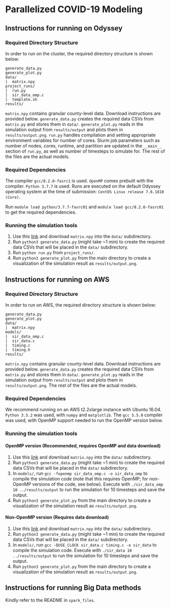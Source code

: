 # Parallelized COVID-19 Modeling

## Instructions for running on Odyssey

### Required Directory Structure
In order to run on the cluster, the required directory structure is shown below:

```
generate_data.py
generate_plot.py
data/
|  matrix.npy
project_runs/
|  run.py
|  sir_data_omp.c
|  template.sh
results/
```

`matrix.npy` contains granular county-level data. Download instructions are provided below. `generate_data.py` creates the required data CSVs from `matrix.py` and stores them in `data/`. `generate_plot.py` reads in the simulation output from `results/output` and plots them in `results/output.png`. `run.py` handles compilation and setting appropriate environment variables for number of cores. Slurm job parameters such as number of nodes, cores, runtime, and partition are updated in the `__main__` section of `run.py`, as well as number of timesteps to simulate for. The rest of the files are the actual models.

### Required Dependencies
The compiler `gcc/8.2.0-fasrc1` is used. `OpenMP` comes prebuilt with the compiler. `Python 3.7.7` is used. Runs are executed on the default Odyssey operating system at the time of submission: `CentOS Linux release 7.6.1810 (Core)`.

Run `module load python/3.7.7-fasrc01` and `module load gcc/8.2.0-fasrc01` to get the required dependencies.

### Running the simulation tools
1. Use this [link](https://drive.google.com/file/d/1-iOfdYB9nqvazSthgwOlMHEa5q0RyXbn/view?fbclid=IwAR3xFKPT26JkwBLH0oB7WesWrTytM7ir1t9cjrPa3njt8zsip6nxq4BdmaU) and download `matrix.npy` into the `data/` subdirectory.
2. Run `python3 generate_data.py` (might take ~1 min) to create the required data CSVs that will be placed in the `data/` subdirectory.
3. Run `python run.py` from `project_runs/`.
4. Run `python3 generate_plot.py` from the main directory to create a visualization of the simulation result as `results/output.png`.

## Instructions for running on AWS

### Required Directory Structure
In order to run on AWS, the required directory structure is shown below:

```
generate_data.py
generate_plot.py
data/
|  matrix.npy
models/
|  sir_data_omp.c
|  sir_data.c
|  timing.c
|  timing.h
results/
```

`matrix.npy` contains granular county-level data. Download instructions are provided below. `generate_data.py` creates the required data CSVs from `matrix.py` and stores them in `data/`. `generate_plot.py` reads in the simulation output from `results/output` and plots them in `results/output.png`. The rest of the files are the actual models.

### Required Dependencies
We recommend running on an AWS t2.2xlarge instance with Ubuntu 16.04. `Python 3.5.2` was used, with `numpy` and `matplotlib`. The `gcc 5.5.0` compiler was used, with OpenMP support needed to run the OpenMP version below.

### Running the simulation tools

#### OpenMP version (Recommended, requires OpenMP and data download)
1. Use this [link](https://drive.google.com/file/d/1-iOfdYB9nqvazSthgwOlMHEa5q0RyXbn/view?fbclid=IwAR3xFKPT26JkwBLH0oB7WesWrTytM7ir1t9cjrPa3njt8zsip6nxq4BdmaU) and download `matrix.npy` into the `data/` subdirectory.
2. Run `python3 generate_data.py` (might take ~1 min) to create the required data CSVs that will be placed in the `data/` subdirectory.
3. In `models/`, run `gcc -fopenmp sir_data_omp.c -o sir_data_omp` to compile the simulation code (note that this requires OpenMP; for non-OpenMP versions of the code, see below). Execute with `./sir_data_omp 10 ../results/output` to run the simulation for 10 timesteps and save the output.
4. Run `python3 generate_plot.py` from the main directory to create a visualization of the simulation result as `results/output.png`.

#### Non-OpenMP version (Requires data download)
1. Use this [link](https://drive.google.com/file/d/1-iOfdYB9nqvazSthgwOlMHEa5q0RyXbn/view?fbclid=IwAR3xFKPT26JkwBLH0oB7WesWrTytM7ir1t9cjrPa3njt8zsip6nxq4BdmaU) and download `matrix.npy` into the `data/` subdirectory.
2. Run `python3 generate_data.py` (might take ~1 min) to create the required data CSVs that will be placed in the `data/` subdirectory.
3. In `models/`, run `gcc -DUSE_CLOCK sir_data.c timing.c -o sir_data` to compile the simulation code. Execute with `./sir_data 10 ../results/output` to run the simulation for 10 timesteps and save the output.
4. Run `python3 generate_plot.py` from the main directory to create a visualization of the simulation result as `results/output.png`.

## Instructions for running Big Data methods

Kindly refer to the README in `spark_files`.

